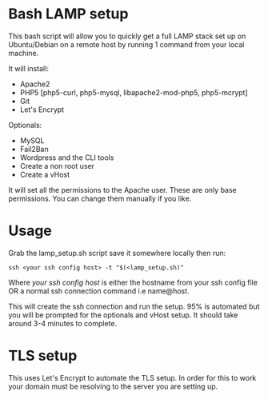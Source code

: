 # Bash LAMP setup
This bash script will allow you to quickly get a full LAMP stack set up on Ubuntu/Debian on a remote host by running 1 command from your local machine.

It will install:
* Apache2
* PHP5 [php5-curl, php5-mysql, libapache2-mod-php5, php5-mcrypt]
* Git
* Let's Encrypt

Optionals:
* MySQL
* Fail2Ban
* Wordpress and the CLI tools
* Create a non root user
* Create a vHost

It will set all the permissions to the Apache user. These are only base permissions. You can change them manually if you like.
# Usage
Grab the lamp_setup.sh script save it somewhere locally then run:

```
ssh <your ssh config host> -t "$(<lamp_setup.sh)"
```

Where *your ssh config host* is either the hostname from your ssh config file OR a normal ssh connection command i.e name@host.

This will create the ssh connection and run the setup. 95% is automated but you will be prompted for the optionals and vHost setup. It should take around 3-4 minutes to complete.
# TLS setup
This uses Let's Encrypt to automate the TLS setup. In order for this to work your domain must be resolving to the server you are setting up.
